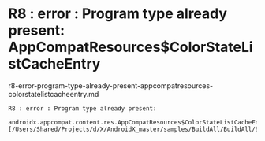 # R8 : error : Program type already present: AppCompatResources$ColorStateListCacheEntry

r8-error-program-type-already-present-appcompatresources-colorstatelistcacheentry.md

```
R8 : error : Program type already present: 
    androidx.appcompat.content.res.AppCompatResources$ColorStateListCacheEntry 
[/Users/Shared/Projects/d/X/AndroidX_master/samples/BuildAll/BuildAll/BuildAll.csproj]
```